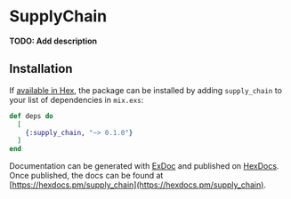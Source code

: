 # SupplyChain

**TODO: Add description**

## Installation

If [available in Hex](https://hex.pm/docs/publish), the package can be installed
by adding `supply_chain` to your list of dependencies in `mix.exs`:

```elixir
def deps do
  [
    {:supply_chain, "~> 0.1.0"}
  ]
end
```

Documentation can be generated with [ExDoc](https://github.com/elixir-lang/ex_doc)
and published on [HexDocs](https://hexdocs.pm). Once published, the docs can
be found at [https://hexdocs.pm/supply_chain](https://hexdocs.pm/supply_chain).
